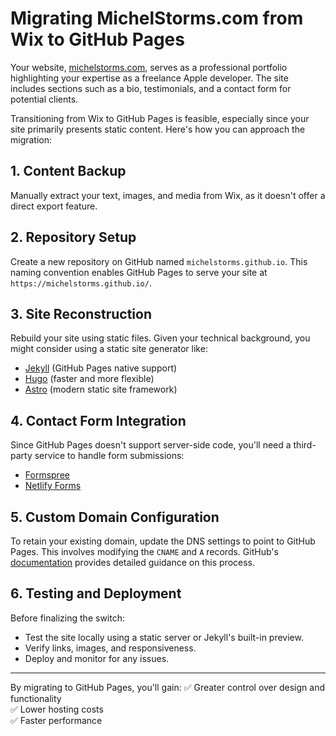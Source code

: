 # Migrating MichelStorms.com from Wix to GitHub Pages

Your website, [michelstorms.com](https://www.michelstorms.com/), serves as a professional portfolio highlighting your expertise as a freelance Apple developer. The site includes sections such as a bio, testimonials, and a contact form for potential clients.

Transitioning from Wix to GitHub Pages is feasible, especially since your site primarily presents static content. Here's how you can approach the migration:

## 1. Content Backup
Manually extract your text, images, and media from Wix, as it doesn't offer a direct export feature.

## 2. Repository Setup
Create a new repository on GitHub named `michelstorms.github.io`. This naming convention enables GitHub Pages to serve your site at `https://michelstorms.github.io/`.

## 3. Site Reconstruction
Rebuild your site using static files. Given your technical background, you might consider using a static site generator like:
- [Jekyll](https://jekyllrb.com/) (GitHub Pages native support)
- [Hugo](https://gohugo.io/) (faster and more flexible)
- [Astro](https://astro.build/) (modern static site framework)

## 4. Contact Form Integration
Since GitHub Pages doesn't support server-side code, you'll need a third-party service to handle form submissions:
- [Formspree](https://formspree.io/)
- [Netlify Forms](https://www.netlify.com/products/forms/)

## 5. Custom Domain Configuration
To retain your existing domain, update the DNS settings to point to GitHub Pages. This involves modifying the `CNAME` and `A` records. GitHub's [documentation](https://docs.github.com/en/pages/configuring-a-custom-domain-for-your-github-pages-site) provides detailed guidance on this process.

## 6. Testing and Deployment
Before finalizing the switch:
- Test the site locally using a static server or Jekyll's built-in preview.
- Verify links, images, and responsiveness.
- Deploy and monitor for any issues.

---

By migrating to GitHub Pages, you'll gain:
✅ Greater control over design and functionality  
✅ Lower hosting costs  
✅ Faster performance  
